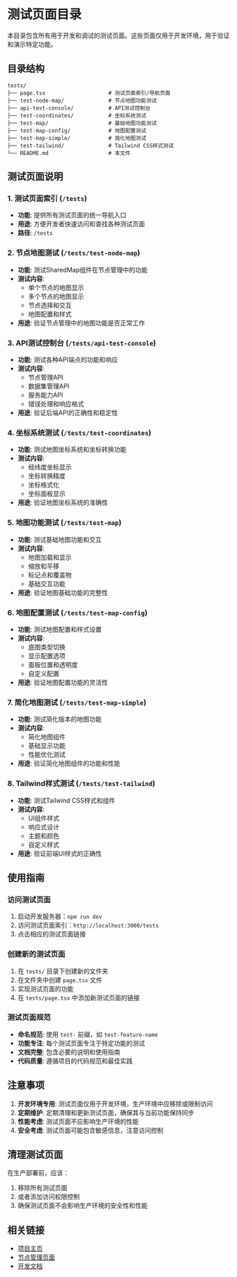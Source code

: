 # 测试页面目录

本目录包含所有用于开发和调试的测试页面。这些页面仅用于开发环境，用于验证和演示特定功能。

## 目录结构

```
tests/
├── page.tsx                    # 测试页面索引/导航页面
├── test-node-map/              # 节点地图功能测试
├── api-test-console/           # API测试控制台
├── test-coordinates/           # 坐标系统测试
├── test-map/                   # 基础地图功能测试
├── test-map-config/            # 地图配置测试
├── test-map-simple/            # 简化地图测试
├── test-tailwind/              # Tailwind CSS样式测试
└── README.md                   # 本文件
```

## 测试页面说明

### 1. 测试页面索引 (`/tests`)
- **功能**: 提供所有测试页面的统一导航入口
- **用途**: 方便开发者快速访问和查找各种测试页面
- **路径**: `/tests`

### 2. 节点地图测试 (`/tests/test-node-map`)
- **功能**: 测试SharedMap组件在节点管理中的功能
- **测试内容**:
  - 单个节点的地图显示
  - 多个节点的地图显示
  - 节点选择和交互
  - 地图配置和样式
- **用途**: 验证节点管理中的地图功能是否正常工作

### 3. API测试控制台 (`/tests/api-test-console`)
- **功能**: 测试各种API端点的功能和响应
- **测试内容**:
  - 节点管理API
  - 数据集管理API
  - 服务能力API
  - 错误处理和响应格式
- **用途**: 验证后端API的正确性和稳定性

### 4. 坐标系统测试 (`/tests/test-coordinates`)
- **功能**: 测试地图坐标系统和坐标转换功能
- **测试内容**:
  - 经纬度坐标显示
  - 坐标转换精度
  - 坐标格式化
  - 坐标面板显示
- **用途**: 验证地图坐标系统的准确性

### 5. 地图功能测试 (`/tests/test-map`)
- **功能**: 测试基础地图功能和交互
- **测试内容**:
  - 地图加载和显示
  - 缩放和平移
  - 标记点和覆盖物
  - 基础交互功能
- **用途**: 验证地图基础功能的完整性

### 6. 地图配置测试 (`/tests/test-map-config`)
- **功能**: 测试地图配置和样式设置
- **测试内容**:
  - 底图类型切换
  - 显示配置选项
  - 面板位置和透明度
  - 自定义配置
- **用途**: 验证地图配置功能的灵活性

### 7. 简化地图测试 (`/tests/test-map-simple`)
- **功能**: 测试简化版本的地图功能
- **测试内容**:
  - 简化地图组件
  - 基础显示功能
  - 性能优化测试
- **用途**: 验证简化地图组件的功能和性能

### 8. Tailwind样式测试 (`/tests/test-tailwind`)
- **功能**: 测试Tailwind CSS样式和组件
- **测试内容**:
  - UI组件样式
  - 响应式设计
  - 主题和颜色
  - 自定义样式
- **用途**: 验证前端UI样式的正确性

## 使用指南

### 访问测试页面
1. 启动开发服务器：`npm run dev`
2. 访问测试页面索引：`http://localhost:3000/tests`
3. 点击相应的测试页面链接

### 创建新的测试页面
1. 在 `tests/` 目录下创建新的文件夹
2. 在文件夹中创建 `page.tsx` 文件
3. 实现测试页面的功能
4. 在 `tests/page.tsx` 中添加新测试页面的链接

### 测试页面规范
- **命名规范**: 使用 `test-` 前缀，如 `test-feature-name`
- **功能专注**: 每个测试页面专注于特定功能的测试
- **文档完整**: 包含必要的说明和使用指南
- **代码质量**: 遵循项目的代码规范和最佳实践

## 注意事项

1. **开发环境专用**: 测试页面仅用于开发环境，生产环境中应移除或限制访问
2. **定期维护**: 定期清理和更新测试页面，确保其与当前功能保持同步
3. **性能考虑**: 测试页面不应影响生产环境的性能
4. **安全考虑**: 测试页面可能包含敏感信息，注意访问控制

## 清理测试页面

在生产部署前，应该：
1. 移除所有测试页面
2. 或者添加访问权限控制
3. 确保测试页面不会影响生产环境的安全性和性能

## 相关链接

- [项目主页](/)
- [节点管理页面](/nodes)
- [开发文档](/docs)